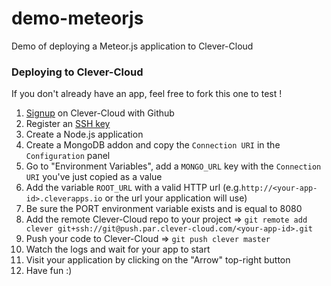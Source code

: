 demo-meteorjs
=============

Demo of deploying a Meteor.js application to Clever-Cloud

### Deploying to Clever-Cloud

If you don't already have an app, feel free to fork this one to test !

1. [Signup](https://api.clever-cloud.com/v2/github/signup) on Clever-Cloud with Github
2. Register an [SSH key](https://github.com/CleverCloud/demo-meteorjs)
3. Create a Node.js application
4. Create a MongoDB addon and copy the ``Connection URI`` in the ``Configuration`` panel
5. Go to "Environment Variables", add a ``MONGO_URL`` key with the ``Connection URI`` you've just copied as a value
6. Add the variable ``ROOT_URL`` with a valid HTTP url (e.g.``http://<your-app-id>.cleverapps.io`` or the url your application will use)
7. Be sure the PORT environment variable exists and is equal to 8080
8. Add the remote Clever-Cloud repo to your project => ``git remote add clever git+ssh://git@push.par.clever-cloud.com/<your-app-id>.git``
9. Push your code to Clever-Cloud => ``git push clever master``
10. Watch the logs and wait for your app to start
11. Visit your application by clicking on the "Arrow" top-right button
12. Have fun :)
